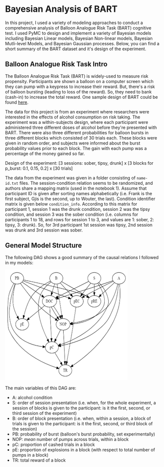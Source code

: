 # Bayesian Analysis of BART
In this project, I used a variety of modeling approaches to conduct a comprehensive analysis of Balloon Analogue Risk Task (BART) cognitive test. I used PyMC to design and implement a variety of Bayesian models including Bayesian Linear models, Bayesian Non-linear models, Bayesian Mutli-level Models, and Bayesian Gaussian processes. Below, you can find a short summary of the BART dataset and it's design of the experiment.


## Balloon Analogue Risk Task Intro

The Balloon Analogue Risk Task (BART) is widely-used to measure risk propensity. Participants are shown a balloon on a computer screen which they can pump with a keypress to increase their reward. But, there's a risk of balloon bursting (leading to loss of the reward). So, they need to bank (cash-in) to increase the total reward. One sample design of BART could be found [here](https://www.unipark.de/uc/testothek/?a=bart).

The data for this project is from an experiment where researchers were interested in the effects of alcohol consumption on risk taking. The experiment was a within-subjects design, where each participant were administered three different doses of alcohol before they're presented with BART. There were also three different probabilities for balloon bursts in three different blocks which consisted of 30 trials each. These blocks were given in random order, and subjects were informed about the burst probability values prior to each block. The gain with each pump was a percentage of the money gained so far.

Design of the experiment:
[3 sessions: sober, tipsy, drunk] x [3 blocks for p_burst: 0.1, 0.15, 0.2] x [30 trials]

The data from the experiment was given in a folder consisting of `name-id.txt` files. The session-condition relation seems to be randomized, and authors share a mapping matrix (used in the notebook 1). Assume that participant ID is given after sorting names alphabetically (i.e. Frank is the first subject, Gjis is the second, up to Wouter, the last). Condition identifier matrix is given below `condition_info`. According to this matrix for participant 1, session 1 was the drunk condition, session 2 was the tipsy condition, and session 3 was the sober condition (i.e. columns for participants 1 to 18, and rows for session 1 to 3, and values are 1: sober, 2: tipsy, 3: drunk). So, for 3rd participant 1st session was tipsy, 2nd session was drunk and 3rd session was sober.


## General Model Structure

The following DAG shows a good summary of the causal relations I followed in my models:

<img src="Images/DAG.png" alt="Image" width="400" height="360">

The main variables of this DAG are:
- A: alcohol condition
- S: order of session presentation (i.e. when, for the whole experiment, a session of blocks is given to the participant: is it the first, second, or third session of the experiment)
- B: order of block presentation (i.e. when, within a session, a block of trials is given to the participant: is it the first, second, or third block of the session)
- PB: probability of burst (balloon's burst probability, set experimentally)
- NOP: *mean* number of pumps across trials, within a block
- pC: proportion of cashed trials in a block
- pE: proportion of explosions in a block (with respect to total number of pumps in a block)
- TR: total reward of a block
